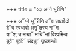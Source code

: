 +++
title = "०३ अग्ने भूरीणि"

+++
अ᳓ग्ने भू᳓रीणि त᳓व जातवेदो  
दे᳓व स्वधावो अमृ᳓तस्य ना᳓म  
या᳓श् च माया᳓ मायि᳓नां विश्वमिन्व  
तुवे᳓ पूर्वीः᳓ संदधुः᳓ पृष्टबन्धो